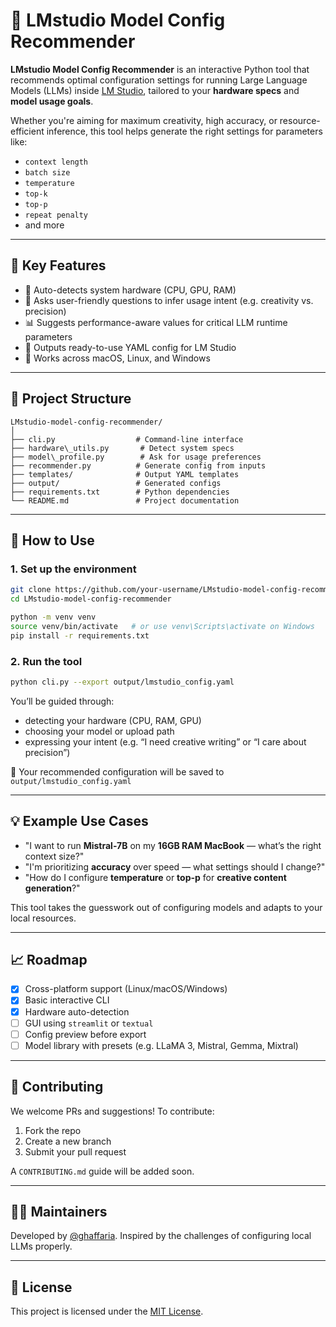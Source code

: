 # 🤖 LMstudio Model Config Recommender

**LMstudio Model Config Recommender** is an interactive Python tool that recommends optimal configuration settings for running Large Language Models (LLMs) inside [LM Studio](https://lmstudio.ai), tailored to your **hardware specs** and **model usage goals**.

Whether you're aiming for maximum creativity, high accuracy, or resource-efficient inference, this tool helps generate the right settings for parameters like:

- `context length`
- `batch size`
- `temperature`
- `top-k`
- `top-p`
- `repeat penalty`
- and more

---

## 🔧 Key Features

- 🧠 Auto-detects system hardware (CPU, GPU, RAM)
- 🤖 Asks user-friendly questions to infer usage intent (e.g. creativity vs. precision)
- 📊 Suggests performance-aware values for critical LLM runtime parameters
- 📝 Outputs ready-to-use YAML config for LM Studio
- 🧰 Works across macOS, Linux, and Windows

---

## 📂 Project Structure

```plaintext
LMstudio-model-config-recommender/
│
├── cli.py                  # Command-line interface
├── hardware\_utils.py       # Detect system specs
├── model\_profile.py        # Ask for usage preferences
├── recommender.py          # Generate config from inputs
├── templates/              # Output YAML templates
├── output/                 # Generated configs
├── requirements.txt        # Python dependencies
└── README.md               # Project documentation
```

---

## 🚀 How to Use

### 1. Set up the environment

```bash
git clone https://github.com/your-username/LMstudio-model-config-recommender.git
cd LMstudio-model-config-recommender

python -m venv venv
source venv/bin/activate   # or use venv\Scripts\activate on Windows
pip install -r requirements.txt
```

### 2. Run the tool

```bash
python cli.py --export output/lmstudio_config.yaml
```

You’ll be guided through:

- detecting your hardware (CPU, RAM, GPU)
- choosing your model or upload path
- expressing your intent (e.g. “I need creative writing” or “I care about precision”)

💾 Your recommended configuration will be saved to `output/lmstudio_config.yaml`

---

## 💡 Example Use Cases

- "I want to run **Mistral-7B** on my **16GB RAM MacBook** — what’s the right context size?"
- "I'm prioritizing **accuracy** over speed — what settings should I change?"
- "How do I configure **temperature** or **top-p** for **creative content generation**?"

This tool takes the guesswork out of configuring models and adapts to your local resources.

---

## 📈 Roadmap

- [x] Cross-platform support (Linux/macOS/Windows)
- [x] Basic interactive CLI
- [x] Hardware auto-detection
- [ ] GUI using `streamlit` or `textual`
- [ ] Config preview before export
- [ ] Model library with presets (e.g. LLaMA 3, Mistral, Gemma, Mixtral)

---

## 🤝 Contributing

We welcome PRs and suggestions!
To contribute:

1. Fork the repo
2. Create a new branch
3. Submit your pull request

A `CONTRIBUTING.md` guide will be added soon.

---

## 🧑‍💻 Maintainers

Developed by [@ghaffaria](https://github.com/yourgithubhandle).
Inspired by the challenges of configuring local LLMs properly.

---

## 📄 License

This project is licensed under the [MIT License](https://opensource.org/licenses/MIT).
